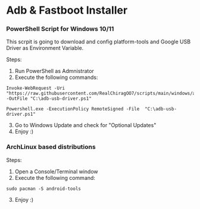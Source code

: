 # Adb & Fastboot Installer
### PowerShell Script for Windows 10/11
This scrpit is going to download and config platform-tools and Google USB Driver as Environment Variable.

Steps:
1. Run PowerShell as Admnistrator
2. Execute the following commands:

```
Invoke-WebRequest -Uri "https://raw.githubusercontent.com/RealChiragOO7/scripts/main/windows/adb/adb_usb_driver.ps1" -OutFile "C:\adb-usb-driver.ps1"
```

```
Powershell.exe -ExecutionPolicy RemoteSigned -File  "C:\adb-usb-driver.ps1"
```
3. Go to Windows Update and check for "Optional Updates"
4. Enjoy :)

### ArchLinux based distributions
Steps:
1. Open a Console/Terminal window
2. Execute the following command:

```
sudo pacman -S android-tools
```
3. Enjoy :)
